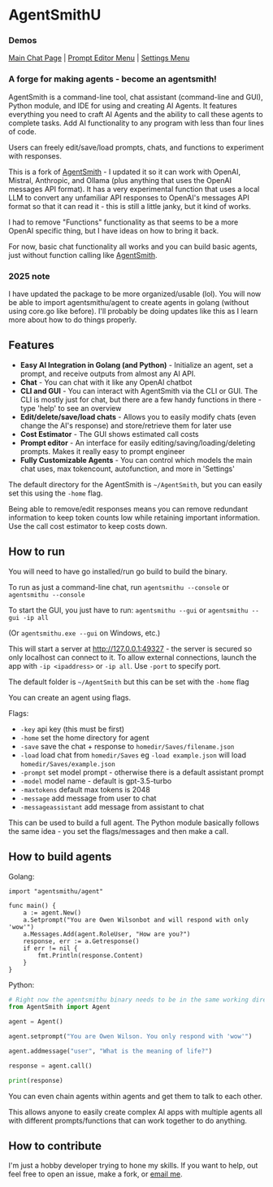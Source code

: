 # AgentSmithU

### Demos
[Main Chat Page](demo/mainchat.png) | [Prompt Editor Menu](demo/prompteditor.png) | [Settings Menu](demo/settings.png)

### A forge for making agents - become an agentsmith!

AgentSmith is a command-line tool, chat assistant (command-line and GUI), Python module, and IDE for using and creating AI Agents. It features everything you need to craft AI Agents and the ability to call these agents to complete tasks. Add AI functionality to any program with less than four lines of code. 

Users can freely edit/save/load prompts, chats, and functions to experiment with responses. 

This is a fork of [AgentSmith](https://github.com/mattyleecifer/AgentSmith/) - I updated it so it can work with OpenAI, Mistral, Anthropic, and Ollama (plus anything that uses the OpenAI messages API format). It has a very experimental function that uses a local LLM to convert any unfamiliar API responses to OpenAI's messages API format so that it can read it - this is still a little janky, but it kind of works.

I had to remove "Functions" functionality as that seems to be a more OpenAI specific thing, but I have ideas on how to bring it back. 

For now, basic chat functionality all works and you can build basic agents, just without function calling like [AgentSmith](https://github.com/mattyleecifer/AgentSmith/).

### 2025 note

I have updated the package to be more organized/usable (lol). You will now be able to import agentsmithu/agent to create agents in golang (without using core.go like before). I'll probably be doing updates like this as I learn more about how to do things properly. 

## Features

- **Easy AI Integration in Golang (and Python)** - Initialize an agent, set a prompt, and receive outputs from almost any AI API.
- **Chat** - You can chat with it like any OpenAI chatbot
- **CLI and GUI** - You can interact with AgentSmith via the CLI or GUI. The CLI is mostly just for chat, but there are a few handy functions in there - type 'help' to see an overview
- **Edit/delete/save/load chats** - Allows you to easily modify chats (even change the AI's response) and store/retrieve them for later use
- **Cost Estimator** - The GUI shows estimated call costs
- **Prompt editor** - An interface for easily editing/saving/loading/deleting prompts. Makes it really easy to prompt engineer
- **Fully Customizable Agents** - You can control which models the main chat uses, max tokencount, autofunction, and more in 'Settings'

The default directory for the AgentSmith is `~/AgentSmith`, but you can easily set this using the `-home` flag.

Being able to remove/edit responses means you can remove redundant information to keep token counts low while retaining important information. Use the call cost estimator to keep costs down.

## How to run

You will need to have go installed/run go build to build the binary.

To run as just a command-line chat, run `agentsmithu --console` or `agentsmithu --console`

To start the GUI, you just have to run: `agentsmithu --gui` or `agentsmithu --gui -ip all`

(Or `agentsmithu.exe --gui` on Windows, etc.)

This will start a server at http://127.0.0.1:49327 - the server is secured so only localhost can connect to it. To allow external connections, launch the app with `-ip <ipaddress>` or `-ip all`. Use `-port` to specify port.

The default folder is `~/AgentSmith` but this can be set with the `-home` flag

You can create an agent using flags.

Flags:
- `-key` api key (this must be first)
- `-home` set the home directory for agent
- `-save` save the chat + response to `homedir/Saves/filename.json`
- `-load` load chat from `homedir/Saves` eg `-load example.json` will load `homedir/Saves/example.json`
- `-prompt` set model prompt - otherwise there is a default assistant prompt
- `-model` model name - default is gpt-3.5-turbo
- `-maxtokens` default max tokens is 2048
- `-message` add message from user to chat
- `-messageassistant` add message from assistant to chat

This can be used to build a full agent. The Python module basically follows the same idea - you set the flags/messages and then make a call.

## How to build agents

Golang:
```golang
import "agentsmithu/agent"

func main() {
    a := agent.New()
	a.Setprompt("You are Owen Wilsonbot and will respond with only 'wow'")
	a.Messages.Add(agent.RoleUser, "How are you?")
	response, err := a.Getresponse()
	if err != nil {
		fmt.Println(response.Content)
	}
}
```

Python:
```python
# Right now the agentsmithu binary needs to be in the same working directory to run this
from AgentSmith import Agent

agent = Agent()

agent.setprompt("You are Owen Wilson. You only respond with 'wow'")

agent.addmessage("user", "What is the meaning of life?")

response = agent.call()

print(response)
```

You can even chain agents within agents and get them to talk to each other.

This allows anyone to easily create complex AI apps with multiple agents all with different prompts/functions that can work together to do anything.

## How to contribute

I'm just a hobby developer trying to hone my skills. If you want to help, out feel free to open an issue, make a fork, or [email me](mailto:mattyleedev@gmail.com).
